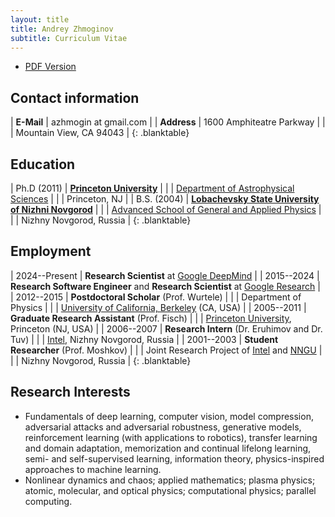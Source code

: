 ```yaml
---
layout: title
title: Andrey Zhmoginov
subtitle: Curriculum Vitae
---
```


<p/>

* [PDF Version](/public/docs/cv.pdf)

## Contact information

| **E-Mail**      | azhmogin at gmail.com     |
| **Address**     | 1600 Amphiteatre Parkway  |
|                 | Mountain View, CA 94043   |
{: .blanktable}

## Education

| Ph.D (2011)   | **[Princeton University](http://www.princeton.edu/main/)**                    |
|               | [Department of Astrophysical Sciences](https://web.astro.princeton.edu/)      |
|               | Princeton, NJ                                                                 |
| B.S. (2004)   | **[Lobachevsky State University of Nizhni Novgorod](http://www.unn.ru/eng/)** |
|               | [Advanced School of General and Applied Physics](http://www.vshopf.unn.ru/)   |
|               | Nizhny Novgorod, Russia                                                       |
{: .blanktable}

## Employment

| 2024--Present    | **Research Scientist** at [Google DeepMind](https://deepmind.google/)   |
| 2015--2024       | **Research Software Engineer** and **Research Scientist** at [Google Research](https://research.google/)   |
| 2012--2015       | **Postdoctoral Scholar** (Prof. Wurtele)                   |
|                  | Department of Physics                                      |
|                  | [University of California, Berkeley](http://www.berkeley.edu/index.html) (CA, USA) |
| 2005--2011       | **Graduate Research Assistant** (Prof. Fisch)              |
|                  | [Princeton University](http://www.princeton.edu/main/), Princeton (NJ, USA) |
| 2006--2007       | **Research Intern** (Dr. Eruhimov and Dr. Tuv)             |
|                  | [Intel](http://www.intel.com/content/www/us/en/jobs/locations/russia/sites/nizhny.html), Nizhny Novgorod, Russia |
| 2001--2003       | **Student Researcher** (Prof. Moshkov)                     |
|                  | Joint Research Project of [Intel](http://www.intel.com/content/www/us/en/jobs/locations/russia/sites/nizhny.html) and [NNGU](http://www.unn.ru/eng/) |
|                  | Nizhny Novgorod, Russia                                    |
{: .blanktable}

## Research Interests

* Fundamentals of deep learning, computer vision, model compression, adversarial attacks and adversarial robustness, generative models, reinforcement learning (with applications to robotics), transfer learning and domain adaptation, memorization and continual lifelong learning, semi- and self-supervised learning, information theory, physics-inspired approaches to machine learning.
* Nonlinear dynamics and chaos; applied mathematics; plasma physics; atomic, molecular, and optical physics; computational physics; parallel computing.
